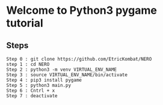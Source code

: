 # Welcome to Python3 pygame tutorial


## Steps
    Step 0 : git clone https://github.com/EtricKombat/NERO
    step 1 : cd NERO
    Step 2 : python3 -m venv VIRTUAL_ENV_NAME 
    Step 3 : source VIRTUAL_ENV_NAME/bin/activate
    Step 4 : pip3 install pygame
    Step 5 : python3 main.py
    Step 6 : Cntrl + x
    Step 7 : deactivate
    
